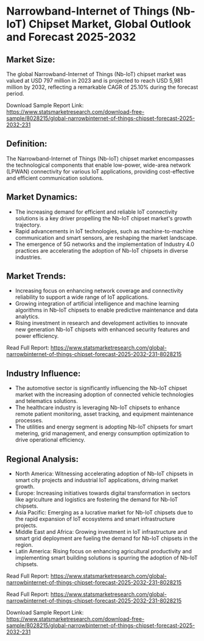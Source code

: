 <h1>Narrowband-Internet of Things (Nb-IoT) Chipset Market, Global Outlook and Forecast 2025-2032</h1>

<h2>Market Size:</h2>
<p>The global Narrowband-Internet of Things (Nb-IoT) chipset market was valued at USD 797 million in 2023 and is projected to reach USD 5,981 million by 2032, reflecting a remarkable CAGR of 25.10% during the forecast period.</p>
<p>Download Sample Report Link: <a href='https://www.statsmarketresearch.com/download-free-sample/8028215/global-narrowbinternet-of-things-chipset-forecast-2025-2032-231'>https://www.statsmarketresearch.com/download-free-sample/8028215/global-narrowbinternet-of-things-chipset-forecast-2025-2032-231</a></p>

<h2>Definition:</h2>
<p>The Narrowband-Internet of Things (Nb-IoT) chipset market encompasses the technological components that enable low-power, wide-area network (LPWAN) connectivity for various IoT applications, providing cost-effective and efficient communication solutions.</p>

<h2>Market Dynamics:</h2>
<ul>
  <li>The increasing demand for efficient and reliable IoT connectivity solutions is a key driver propelling the Nb-IoT chipset market's growth trajectory.</li>
  <li>Rapid advancements in IoT technologies, such as machine-to-machine communication and smart sensors, are reshaping the market landscape.</li>
  <li>The emergence of 5G networks and the implementation of Industry 4.0 practices are accelerating the adoption of Nb-IoT chipsets in diverse industries.</li>
</ul>

<h2>Market Trends:</h2>
<ul>
  <li>Increasing focus on enhancing network coverage and connectivity reliability to support a wide range of IoT applications.</li>
  <li>Growing integration of artificial intelligence and machine learning algorithms in Nb-IoT chipsets to enable predictive maintenance and data analytics.</li>
  <li>Rising investment in research and development activities to innovate new generation Nb-IoT chipsets with enhanced security features and power efficiency.</li>
</ul>
<p>Read Full Report: <a href='https://www.statsmarketresearch.com/global-narrowbinternet-of-things-chipset-forecast-2025-2032-231-8028215'>https://www.statsmarketresearch.com/global-narrowbinternet-of-things-chipset-forecast-2025-2032-231-8028215</a></p>

<h2>Industry Influence:</h2>
<ul>
  <li>The automotive sector is significantly influencing the Nb-IoT chipset market with the increasing adoption of connected vehicle technologies and telematics solutions.</li>
  <li>The healthcare industry is leveraging Nb-IoT chipsets to enhance remote patient monitoring, asset tracking, and equipment maintenance processes.</li>
  <li>The utilities and energy segment is adopting Nb-IoT chipsets for smart metering, grid management, and energy consumption optimization to drive operational efficiency.</li>
</ul>

<h2>Regional Analysis:</h2>
<ul>
  <li>North America: Witnessing accelerating adoption of Nb-IoT chipsets in smart city projects and industrial IoT applications, driving market growth.</li>
  <li>Europe: Increasing initiatives towards digital transformation in sectors like agriculture and logistics are fostering the demand for Nb-IoT chipsets.</li>
  <li>Asia Pacific: Emerging as a lucrative market for Nb-IoT chipsets due to the rapid expansion of IoT ecosystems and smart infrastructure projects.</li>
  <li>Middle East and Africa: Growing investment in IoT infrastructure and smart grid deployment are fueling the demand for Nb-IoT chipsets in the region.</li>
  <li>Latin America: Rising focus on enhancing agricultural productivity and implementing smart building solutions is spurring the adoption of Nb-IoT chipsets.</li>
</ul>
<p>Read Full Report: <a href='https://www.statsmarketresearch.com/global-narrowbinternet-of-things-chipset-forecast-2025-2032-231-8028215'>https://www.statsmarketresearch.com/global-narrowbinternet-of-things-chipset-forecast-2025-2032-231-8028215</a></p>

<p>Read Full Report: <a href='https://www.statsmarketresearch.com/global-narrowbinternet-of-things-chipset-forecast-2025-2032-231-8028215'>https://www.statsmarketresearch.com/global-narrowbinternet-of-things-chipset-forecast-2025-2032-231-8028215</a></p>
<p>Download Sample Report Link: <a href='https://www.statsmarketresearch.com/download-free-sample/8028215/global-narrowbinternet-of-things-chipset-forecast-2025-2032-231'>https://www.statsmarketresearch.com/download-free-sample/8028215/global-narrowbinternet-of-things-chipset-forecast-2025-2032-231</a></p>